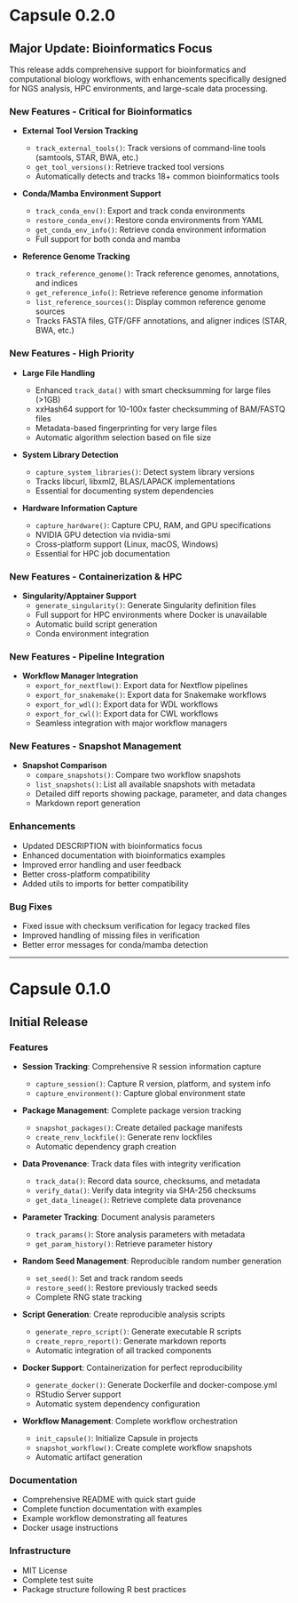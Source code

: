 # Capsule 0.2.0

## Major Update: Bioinformatics Focus

This release adds comprehensive support for bioinformatics and computational biology workflows, with enhancements specifically designed for NGS analysis, HPC environments, and large-scale data processing.

### New Features - Critical for Bioinformatics

* **External Tool Version Tracking**
  - `track_external_tools()`: Track versions of command-line tools (samtools, STAR, BWA, etc.)
  - `get_tool_versions()`: Retrieve tracked tool versions
  - Automatically detects and tracks 18+ common bioinformatics tools

* **Conda/Mamba Environment Support**
  - `track_conda_env()`: Export and track conda environments
  - `restore_conda_env()`: Restore conda environments from YAML
  - `get_conda_env_info()`: Retrieve conda environment information
  - Full support for both conda and mamba

* **Reference Genome Tracking**
  - `track_reference_genome()`: Track reference genomes, annotations, and indices
  - `get_reference_info()`: Retrieve reference genome information
  - `list_reference_sources()`: Display common reference genome sources
  - Tracks FASTA files, GTF/GFF annotations, and aligner indices (STAR, BWA, etc.)

### New Features - High Priority

* **Large File Handling**
  - Enhanced `track_data()` with smart checksumming for large files (>1GB)
  - xxHash64 support for 10-100x faster checksumming of BAM/FASTQ files
  - Metadata-based fingerprinting for very large files
  - Automatic algorithm selection based on file size

* **System Library Detection**
  - `capture_system_libraries()`: Detect system library versions
  - Tracks libcurl, libxml2, BLAS/LAPACK implementations
  - Essential for documenting system dependencies

* **Hardware Information Capture**
  - `capture_hardware()`: Capture CPU, RAM, and GPU specifications
  - NVIDIA GPU detection via nvidia-smi
  - Cross-platform support (Linux, macOS, Windows)
  - Essential for HPC job documentation

### New Features - Containerization & HPC

* **Singularity/Apptainer Support**
  - `generate_singularity()`: Generate Singularity definition files
  - Full support for HPC environments where Docker is unavailable
  - Automatic build script generation
  - Conda environment integration

### New Features - Pipeline Integration

* **Workflow Manager Integration**
  - `export_for_nextflow()`: Export data for Nextflow pipelines
  - `export_for_snakemake()`: Export data for Snakemake workflows
  - `export_for_wdl()`: Export data for WDL workflows
  - `export_for_cwl()`: Export data for CWL workflows
  - Seamless integration with major workflow managers

### New Features - Snapshot Management

* **Snapshot Comparison**
  - `compare_snapshots()`: Compare two workflow snapshots
  - `list_snapshots()`: List all available snapshots with metadata
  - Detailed diff reports showing package, parameter, and data changes
  - Markdown report generation

### Enhancements

* Updated DESCRIPTION with bioinformatics focus
* Enhanced documentation with bioinformatics examples
* Improved error handling and user feedback
* Better cross-platform compatibility
* Added utils to imports for better compatibility

### Bug Fixes

* Fixed issue with checksum verification for legacy tracked files
* Improved handling of missing files in verification
* Better error messages for conda/mamba detection

---

# Capsule 0.1.0

## Initial Release

### Features

* **Session Tracking**: Comprehensive R session information capture
  - `capture_session()`: Capture R version, platform, and system info
  - `capture_environment()`: Capture global environment state

* **Package Management**: Complete package version tracking
  - `snapshot_packages()`: Create detailed package manifests
  - `create_renv_lockfile()`: Generate renv lockfiles
  - Automatic dependency graph creation

* **Data Provenance**: Track data files with integrity verification
  - `track_data()`: Record data source, checksums, and metadata
  - `verify_data()`: Verify data integrity via SHA-256 checksums
  - `get_data_lineage()`: Retrieve complete data provenance

* **Parameter Tracking**: Document analysis parameters
  - `track_params()`: Store analysis parameters with metadata
  - `get_param_history()`: Retrieve parameter history

* **Random Seed Management**: Reproducible random number generation
  - `set_seed()`: Set and track random seeds
  - `restore_seed()`: Restore previously tracked seeds
  - Complete RNG state tracking

* **Script Generation**: Create reproducible analysis scripts
  - `generate_repro_script()`: Generate executable R scripts
  - `create_repro_report()`: Generate markdown reports
  - Automatic integration of all tracked components

* **Docker Support**: Containerization for perfect reproducibility
  - `generate_docker()`: Generate Dockerfile and docker-compose.yml
  - RStudio Server support
  - Automatic system dependency configuration

* **Workflow Management**: Complete workflow orchestration
  - `init_capsule()`: Initialize Capsule in projects
  - `snapshot_workflow()`: Create complete workflow snapshots
  - Automatic artifact generation

### Documentation

* Comprehensive README with quick start guide
* Complete function documentation with examples
* Example workflow demonstrating all features
* Docker usage instructions

### Infrastructure

* MIT License
* Complete test suite
* Package structure following R best practices
